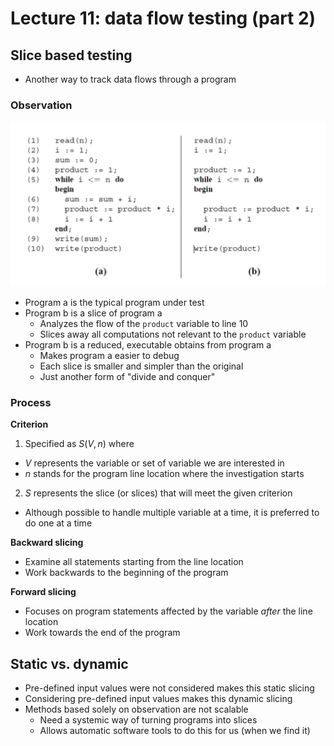 # Lecture 11: data flow testing (part 2)

## Slice based testing

- Another way to track data flows through a program

### Observation

![Program Slicing](./figures/program-slicing.png)

- Program a is the typical program under test
- Program b is a slice of program a
  - Analyzes the flow of the `product` variable to line 10
  - Slices away all computations not relevant to the `product` variable
- Program b is a reduced, executable obtains from program a
  - Makes program a easier to debug
  - Each slice is smaller and simpler than the original
  - Just another form of "divide and conquer"

### Process

**Criterion**

1) Specified as $S(V, n)$ where
  - $V$ represents the variable or set of variable we are interested in
  - $n$ stands for the program line location where the investigation starts
2) $S$ represents the slice (or slices) that will meet the given criterion
  - Although possible to handle multiple variable at a time, it is preferred to do one at a time

**Backward slicing**

- Examine all statements starting from the line location
- Work backwards to the beginning of the program

**Forward slicing**

- Focuses on program statements affected by the variable *after* the line location
- Work towards the end of the program

## Static vs. dynamic

- Pre-defined input values were not considered makes this static slicing
- Considering pre-defined input values makes this dynamic slicing
- Methods based solely on observation are not scalable
  - Need a systemic way of turning programs into slices
  - Allows automatic software tools to do this for us (when we find it)
